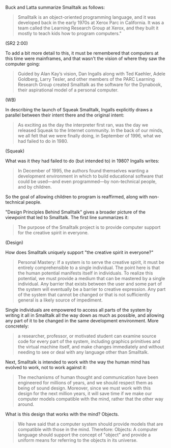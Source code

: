 Buck and Latta summarize Smalltalk as follows:

> Smalltalk is an object-oriented programming language, and it was developed back in the early 1970s at Xerox Parc in California. It was a team called the Learning Research Group at Xerox, and they built it mostly to teach kids how to program computers."

(SR2 2:00)

To add a bit more detail to this, it must be remembered that computers at this time were mainframes, and that wasn't the vision of where they saw the computer going:

> Guided by Alan Kay’s vision, Dan Ingalls along with Ted Kaehler, Adele Goldberg, Larry Tesler, and other members of the PARC Learning Research Group created Smalltalk as the software for the Dynabook, their aspirational model of a personal computer.

(WB)

In describing the launch of Squeak Smalltalk, Ingalls explicitly draws a parallel between their intent there and the original intent:

> As exciting as the day the interpreter first ran, was the day we released Squeak to the Internet community. In the back of our minds, we all felt that we were finally doing, in September of 1996, what we had failed to do in 1980.

(Squeak)

What was it they had failed to do (but intended to) in 1980? Ingalls writes:

> In December of 1995, the authors found themselves wanting a development environment in which to build educational software that could be used—and even programmed—by non-technical people, and by children.

So the goal of allowing children to program is reaffirmed, along with non-technical people.

"Design Principles Behind Smalltalk" gives a broader picture of the viewpoint that led to Smalltalk. The first line summarizes it:

> The purpose of the Smalltalk project is to provide computer support for the creative spirit in everyone.

(Design)

How does Smalltalk uniquely support "the creative spirit in everyone?"

> Personal Mastery: If a system is to serve the creative spirit, it must be entirely comprehensible to a single individual. The point here is that the human potential manifests itself in individuals. To realize this potential, we must provide a medium that can be mastered by a single individual. Any barrier that exists between the user and some part of the system will eventually be a barrier to creative expression. Any part of the system that cannot be changed or that is not sufficiently general is a likely source of impediment.

Single individuals are empowered to access all parts of the system by writing it all in Smalltalk all the way down as much as possible, and allowing any part of it to be changed in the same development environment. More concretely:

> a researcher, professor, or motivated student can examine source code for every part of the system, including graphics primitives and the virtual machine itself, and make changes immediately and without needing to see or deal with any language other than Smalltalk.

Next, Smalltalk is intended to work with the way the human mind has evolved to work, not to work against it:

> The mechanisms of human thought and communication have been engineered for millions of years, and we should respect them as being of sound design. Moreover, since we must work with this design for the next million years, it will save time if we make our computer models compatible with the mind, rather that the other way around.

What is this design that works with the mind? Objects.

> We have said that a computer system should provide models that are compatible with those in the mind. Therefore: Objects: A computer language should support the concept of "object" and provide a uniform means for referring to the objects in its universe. 
